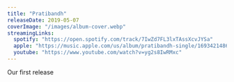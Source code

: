 ```yaml
---
title: "Pratibandh"
releaseDate: 2019-05-07
coverImage: "/images/album-cover.webp"
streamingLinks:
  spotify: "https://open.spotify.com/track/7IwZd7FL3lxTAssXcvJYSa"
  apple: "https://music.apple.com/us/album/pratibandh-single/1693421486"
  youtube: "https://www.youtube.com/watch?v=yg2s8IwRMxc"
---
```


Our first release